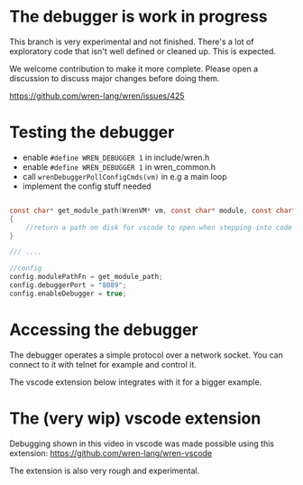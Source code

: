 
# The debugger is work in progress

This branch is very experimental and not finished.
There's a lot of exploratory code that isn't well defined or cleaned up.
This is expected.

We welcome contribution to make it more complete.
Please open a discussion to discuss major changes before doing them.

https://github.com/wren-lang/wren/issues/425

# Testing the debugger
- enable `#define WREN_DEBUGGER 1` in include/wren.h
- enable `#define WREN_DEBUGGER 1` in wren_common.h
- call `wrenDebuggerPollConfigCmds(vm)` in e.g a main loop
- implement the config stuff needed

```c

const char* get_module_path(WrenVM* vm, const char* module, const char* root) 
{
    //return a path on disk for vscode to open when stepping into code etc
}

/// ....

//config
config.modulePathFn = get_module_path;
config.debuggerPort = "8089";
config.enableDebugger = true;
```
  
# Accessing the debugger
The debugger operates a simple protocol over a network socket. 
You can connect to it with telnet for example and control it.

The vscode extension below integrates with it for a bigger example.

# The (very wip) vscode extension

Debugging shown in this video in vscode was made possible using this extension: 
https://github.com/wren-lang/wren-vscode

The extension is also very rough and experimental.

